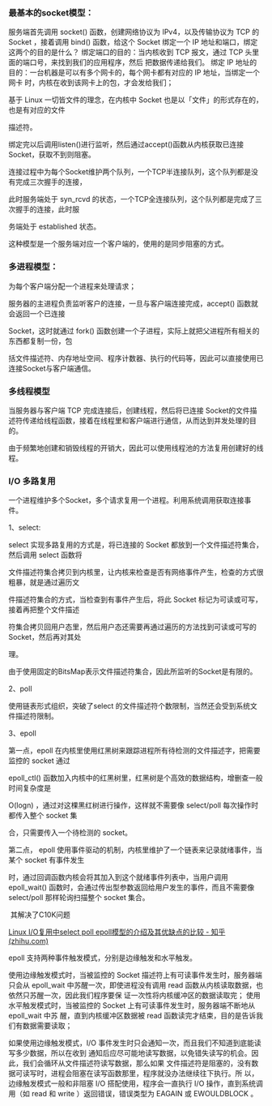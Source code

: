 ### 最基本的socket模型：

服务端⾸先调⽤ socket() 函数，创建⽹络协议为 IPv4，以及传输协议为 TCP 的 Socket ，接着调⽤
bind() 函数，给这个 Socket 绑定⼀个 IP 地址和端⼝，绑定这两个的⽬的是什么？
		绑定端⼝的⽬的：当内核收到 TCP 报⽂，通过 TCP 头⾥⾯的端⼝号，来找到我们的应⽤程序，然后
		把数据传递给我们。
		绑定 IP 地址的⽬的：⼀台机器是可以有多个⽹卡的，每个⽹卡都有对应的 IP 地址，当绑定⼀个⽹卡
		时，内核在收到该⽹卡上的包，才会发给我们；

基于 Linux ⼀切皆⽂件的理念，在内核中 Socket 也是以「⽂件」的形式存在的，也是有对应的⽂件

描述符。

绑定完以后调用listen()进行监听，然后通过accept()函数从内核获取已连接Socket，获取不到则阻塞。

连接过程中为每个Socket维护两个队列，一个TCP半连接队列，这个队列都是没有完成三次握⼿的连接，

此时服务端处于 syn_rcvd 的状态，一个TCP全连接队列，这个队列都是完成了三次握⼿的连接，此时服

务端处于 established 状态。

这种模型是一个服务端对应一个客户端的，使用的是同步阻塞的方式。

### 多进程模型：

为每个客户端分配⼀个进程来处理请求；

服务器的主进程负责监听客户的连接，⼀旦与客户端连接完成，accept() 函数就会返回⼀个已连接

Socket，这时就通过 fork() 函数创建⼀个⼦进程，实际上就把⽗进程所有相关的东⻄都复制⼀份，包

括⽂件描述符、内存地址空间、程序计数器、执⾏的代码等，因此可以直接使用已连接Socket与客户端通信。

### 多线程模型

当服务器与客户端 TCP 完成连接后，创建线程，然后将已连接 Socket的⽂件描述符传递给线程函数，接着在线程⾥和客户端进⾏通信，从⽽达到并发处理的⽬的。

由于频繁地创建和销毁线程的开销大，因此可以使用线程池的方法复用创建好的线程。

### I/O 多路复⽤

一个进程维护多个Socket，多个请求复用一个进程。利用系统调用获取连接事件。

1、select:

select 实现多路复⽤的⽅式是，将已连接的 Socket 都放到⼀个⽂件描述符集合，然后调⽤ select 函数将

⽂件描述符集合拷⻉到内核⾥，让内核来检查是否有⽹络事件产⽣，检查的⽅式很粗暴，就是通过遍历⽂

件描述符集合的⽅式，当检查到有事件产⽣后，将此 Socket 标记为可读或可写， 接着再把整个⽂件描述

符集合拷⻉回⽤户态⾥，然后⽤户态还需要再通过遍历的⽅法找到可读或可写的 Socket，然后再对其处

理。

由于使用固定的BitsMap表示文件描述符集合，因此所监听的Socket是有限的。

2、poll

使用链表形式组织，突破了select 的⽂件描述符个数限制，当然还会受到系统⽂件描述符限制。

3、epoll

第⼀点，epoll 在内核⾥使⽤红⿊树来跟踪进程所有待检测的⽂件描述字，把需要监控的 socket 通过

epoll_ctl() 函数加⼊内核中的红⿊树⾥，红⿊树是个⾼效的数据结构，增删查⼀般时间复杂度是

O(logn) ，通过对这棵⿊红树进⾏操作，这样就不需要像 select/poll 每次操作时都传⼊整个 socket 集

合，只需要传⼊⼀个待检测的 socket。

第⼆点， epoll 使⽤事件驱动的机制，内核⾥维护了⼀个链表来记录就绪事件，当某个 socket 有事件发⽣

时，通过回调函数内核会将其加⼊到这个就绪事件列表中，当⽤户调⽤ epoll_wait() 函数时，会通过传出型参数返回给用户发生的事件，而且不需要像 select/poll 那样轮询扫描整个 socket 集合。

​		其解决了C10K问题

[Linux I/O复用中select poll epoll模型的介绍及其优缺点的比较 - 知乎 (zhihu.com)](https://zhuanlan.zhihu.com/p/141447239)

epoll ⽀持两种事件触发模式，分别是边缘触发和⽔平触发。

使⽤边缘触发模式时，当被监控的 Socket 描述符上有可读事件发⽣时，服务器端只会从 epoll_wait
中苏醒⼀次，即使进程没有调⽤ read 函数从内核读取数据，也依然只苏醒⼀次，因此我们程序要保
证⼀次性将内核缓冲区的数据读取完；
使⽤⽔平触发模式时，当被监控的 Socket 上有可读事件发⽣时，服务器端不断地从 epoll_wait 中苏
醒，直到内核缓冲区数据被 read 函数读完才结束，⽬的是告诉我们有数据需要读取；

如果使⽤边缘触发模式，I/O 事件发⽣时只会通知⼀次，⽽且我们不知道到底能读写多少数据，所以在收到
通知后应尽可能地读写数据，以免错失读写的机会。因此，我们会循环从⽂件描述符读写数据，那么如果
⽂件描述符是阻塞的，没有数据可读写时，进程会阻塞在读写函数那⾥，程序就没办法继续往下执⾏。所
以，边缘触发模式⼀般和⾮阻塞 I/O 搭配使⽤，程序会⼀直执⾏ I/O 操作，直到系统调⽤（如 read 和
write ）返回错误，错误类型为 EAGAIN 或 EWOULDBLOCK 。